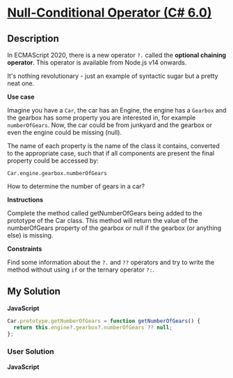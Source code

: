 # [Null-Conditional Operator (C# 6.0)](https://www.codewars.com/kata/55bf6b640e7ec0138e000071)

## Description

In ECMAScript 2020, there is a new operator `?.` called the **optional chaining operator**. This operator is available from Node.js v14 onwards.

It's nothing revolutionary - just an example of syntactic sugar but a pretty neat one.

**Use case**

Imagine you have a `Car`, the car has an Engine, the engine has a `Gearbox` and the gearbox has some property you are interested in, for example `numberOfGears`. Now, the car could be from junkyard and the gearbox or even the engine could be missing (null).

The name of each property is the name of the class it contains, converted to the appropriate case, such that if all components are present the final property could be accessed by:

`Car.engine.gearbox.numberOfGears`

How to determine the number of gears in a car?

**Instructions**

Complete the method called getNumberOfGears being added to the prototype of the Car class. This method will return the value of the numberOfGears property of the gearbox or null if the gearbox (or anything else) is missing.

**Constraints**

Find some information about the `?.` and `??` operators and try to write the method without using `if` or the ternary operator `?:`.

## My Solution

**JavaScript**

```js
Car.prototype.getNumberOfGears = function getNumberOfGears() {
  return this.engine?.gearbox?.numberOfGears ?? null;
};
```

### User Solution

**JavaScript**

```js

```
